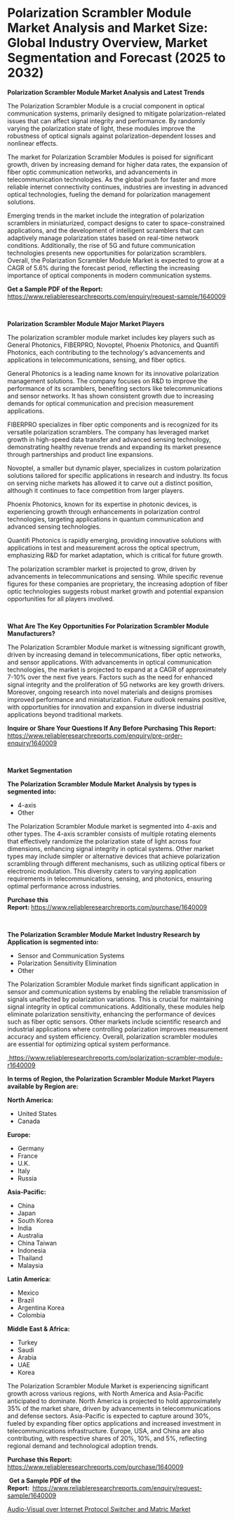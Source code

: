 <p><h1>Polarization Scrambler Module Market Analysis and Market Size: Global Industry Overview, Market Segmentation and Forecast (2025 to 2032)</h1></p><p><strong>Polarization Scrambler Module Market Analysis and Latest Trends</strong></p>
<p><p>The Polarization Scrambler Module is a crucial component in optical communication systems, primarily designed to mitigate polarization-related issues that can affect signal integrity and performance. By randomly varying the polarization state of light, these modules improve the robustness of optical signals against polarization-dependent losses and nonlinear effects. </p><p>The market for Polarization Scrambler Modules is poised for significant growth, driven by increasing demand for higher data rates, the expansion of fiber optic communication networks, and advancements in telecommunication technologies. As the global push for faster and more reliable internet connectivity continues, industries are investing in advanced optical technologies, fueling the demand for polarization management solutions.</p><p>Emerging trends in the market include the integration of polarization scramblers in miniaturized, compact designs to cater to space-constrained applications, and the development of intelligent scramblers that can adaptively manage polarization states based on real-time network conditions. Additionally, the rise of 5G and future communication technologies presents new opportunities for polarization scramblers. Overall, the Polarization Scrambler Module Market is expected to grow at a CAGR of 5.6% during the forecast period, reflecting the increasing importance of optical components in modern communication systems.</p></p>
<p><strong>Get a Sample PDF of the Report:&nbsp;</strong> <a href="https://www.reliableresearchreports.com/enquiry/request-sample/1640009?utm_campaign=1950&utm_medium=2&utm_source=Github&utm_content=ia&utm_term=12022025&utm_id=polarization-scrambler-module">https://www.reliableresearchreports.com/enquiry/request-sample/1640009</a></p>
<p>&nbsp;</p>
<p><strong>Polarization Scrambler Module Major Market Players</strong></p>
<p><p>The polarization scrambler module market includes key players such as General Photonics, FIBERPRO, Novoptel, Phoenix Photonics, and Quantifi Photonics, each contributing to the technology's advancements and applications in telecommunications, sensing, and fiber optics.</p><p>General Photonics is a leading name known for its innovative polarization management solutions. The company focuses on R&D to improve the performance of its scramblers, benefiting sectors like telecommunications and sensor networks. It has shown consistent growth due to increasing demands for optical communication and precision measurement applications.</p><p>FIBERPRO specializes in fiber optic components and is recognized for its versatile polarization scramblers. The company has leveraged market growth in high-speed data transfer and advanced sensing technology, demonstrating healthy revenue trends and expanding its market presence through partnerships and product line expansions. </p><p>Novoptel, a smaller but dynamic player, specializes in custom polarization solutions tailored for specific applications in research and industry. Its focus on serving niche markets has allowed it to carve out a distinct position, although it continues to face competition from larger players.</p><p>Phoenix Photonics, known for its expertise in photonic devices, is experiencing growth through enhancements in polarization control technologies, targeting applications in quantum communication and advanced sensing technologies. </p><p>Quantifi Photonics is rapidly emerging, providing innovative solutions with applications in test and measurement across the optical spectrum, emphasizing R&D for market adaptation, which is critical for future growth.</p><p>The polarization scrambler market is projected to grow, driven by advancements in telecommunications and sensing. While specific revenue figures for these companies are proprietary, the increasing adoption of fiber optic technologies suggests robust market growth and potential expansion opportunities for all players involved.</p></p>
<p>&nbsp;</p>
<p><strong>What Are The Key Opportunities For Polarization Scrambler Module Manufacturers?</strong></p>
<p><p>The Polarization Scrambler Module market is witnessing significant growth, driven by increasing demand in telecommunications, fiber optic networks, and sensor applications. With advancements in optical communication technologies, the market is projected to expand at a CAGR of approximately 7-10% over the next five years. Factors such as the need for enhanced signal integrity and the proliferation of 5G networks are key growth drivers. Moreover, ongoing research into novel materials and designs promises improved performance and miniaturization. Future outlook remains positive, with opportunities for innovation and expansion in diverse industrial applications beyond traditional markets.</p></p>
<p><strong>Inquire or Share Your Questions If Any Before Purchasing This Report:</strong> <a href="https://www.reliableresearchreports.com/enquiry/pre-order-enquiry/1640009?utm_campaign=1950&utm_medium=2&utm_source=Github&utm_content=ia&utm_term=12022025&utm_id=polarization-scrambler-module">https://www.reliableresearchreports.com/enquiry/pre-order-enquiry/1640009</a></p>
<p>&nbsp;</p>
<p><strong>Market Segmentation</strong></p>
<p><strong>The Polarization Scrambler Module Market Analysis by types is segmented into:</strong></p>
<p><ul><li>4-axis</li><li>Other</li></ul></p>
<p><p>The Polarization Scrambler Module market is segmented into 4-axis and other types. The 4-axis scrambler consists of multiple rotating elements that effectively randomize the polarization state of light across four dimensions, enhancing signal integrity in optical systems. Other market types may include simpler or alternative devices that achieve polarization scrambling through different mechanisms, such as utilizing optical fibers or electronic modulation. This diversity caters to varying application requirements in telecommunications, sensing, and photonics, ensuring optimal performance across industries.</p></p>
<p><strong>Purchase this Report:&nbsp;</strong><a href="https://www.reliableresearchreports.com/purchase/1640009?utm_campaign=1950&utm_medium=2&utm_source=Github&utm_content=ia&utm_term=12022025&utm_id=polarization-scrambler-module">https://www.reliableresearchreports.com/purchase/1640009</a></p>
<p>&nbsp;</p>
<p><strong>The Polarization Scrambler Module Market Industry Research by Application is segmented into:</strong></p>
<p><ul><li>Sensor and Communication Systems</li><li>Polarization Sensitivity Elimination</li><li>Other</li></ul></p>
<p><p>The Polarization Scrambler Module market finds significant application in sensor and communication systems by enabling the reliable transmission of signals unaffected by polarization variations. This is crucial for maintaining signal integrity in optical communications. Additionally, these modules help eliminate polarization sensitivity, enhancing the performance of devices such as fiber optic sensors. Other markets include scientific research and industrial applications where controlling polarization improves measurement accuracy and system efficiency. Overall, polarization scrambler modules are essential for optimizing optical system performance.</p></p>
<p><a href="https://www.reliableresearchreports.com/polarization-scrambler-module-r1640009?utm_campaign=1950&utm_medium=2&utm_source=Github&utm_content=ia&utm_term=12022025&utm_id=polarization-scrambler-module">&nbsp;https://www.reliableresearchreports.com/polarization-scrambler-module-r1640009</a></p>
<p><strong>In terms of Region, the Polarization Scrambler Module Market Players available by Region are:</strong></p>
<p>
    <p> <strong> North America: </strong>
        <ul>
            <li>United States</li>
            <li>Canada</li>
        </ul>
        </p> 
    <p> <strong> Europe: </strong>
        <ul>
            <li>Germany</li>
            <li>France</li>
            <li>U.K.</li>
            <li>Italy</li>
            <li>Russia</li>
        </ul>
        </p> 
    <p> <strong> Asia-Pacific: </strong>
        <ul>
            <li>China</li>
            <li>Japan</li>
            <li>South Korea</li>
            <li>India</li>
            <li>Australia</li>
            <li>China Taiwan</li>
            <li>Indonesia</li>
            <li>Thailand</li>
            <li>Malaysia</li>
        </ul>
        </p> 
    <p> <strong> Latin America: </strong>
        <ul>
            <li>Mexico</li>
            <li>Brazil</li>
            <li>Argentina Korea</li>
            <li>Colombia</li>
        </ul>
        </p> 
    <p> <strong> Middle East & Africa: </strong>
        <ul>
            <li>Turkey</li>
            <li>Saudi</li>
            <li>Arabia</li>
            <li>UAE</li>
            <li>Korea</li>
        </ul>
    </p>
    </p>
<p><p>The Polarization Scrambler Module Market is experiencing significant growth across various regions, with North America and Asia-Pacific anticipated to dominate. North America is projected to hold approximately 35% of the market share, driven by advancements in telecommunications and defense sectors. Asia-Pacific is expected to capture around 30%, fueled by expanding fiber optics applications and increased investment in telecommunications infrastructure. Europe, USA, and China are also contributing, with respective shares of 20%, 10%, and 5%, reflecting regional demand and technological adoption trends.</p></p>
<p><strong>Purchase this Report: </strong><a href="https://www.reliableresearchreports.com/purchase/1640009?utm_campaign=1950&utm_medium=2&utm_source=Github&utm_content=ia&utm_term=12022025&utm_id=polarization-scrambler-module">https://www.reliableresearchreports.com/purchase/1640009</a></p>
<p>&nbsp;<strong>Get a Sample PDF of the Report:&nbsp;&nbsp;</strong><a href="https://www.reliableresearchreports.com/enquiry/request-sample/1640009?utm_campaign=1950&utm_medium=2&utm_source=Github&utm_content=ia&utm_term=12022025&utm_id=polarization-scrambler-module">https://www.reliableresearchreports.com/enquiry/request-sample/1640009</a></p>
<p><strong></strong></p>
<p><p><a href="https://github.com/lindaopodray/Market-Research-Report-List-1/blob/main/audio-visual-over-internet-protocol-switcher-and-matric-market.md?utm_campaign=1950&utm_medium=2&utm_source=Github&utm_content=ia&utm_term=12022025&utm_id=polarization-scrambler-module">Audio-Visual over Internet Protocol Switcher and Matric Market</a></p></p>